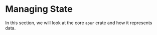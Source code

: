 # Managing State

In this section, we will look at the core `aper` crate
and how it represents data.